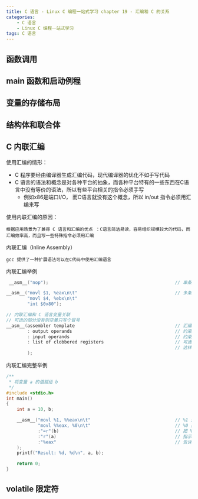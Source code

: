 ```yaml
---
title: C 语言 - Linux C 编程一站式学习 chapter 19 - 汇编和 C 的关系
categories: 
    - C 语言
    - Linux C 编程一站式学习
tags: C 语言
---
```


<!--more-->

## 函数调用

## main 函数和启动例程

## 变量的存储布局

## 结构体和联合体

## C 内联汇编

使用汇编的情形：

* C 程序要经由编译器生成汇编代码，现代编译器的优化不如手写代码
* C 语言的语法和概念是对各种平台的抽象，而各种平台特有的一些东西在C语言中没有等价的语法，所以有些平台相关的指令必须手写
    * 例如x86是端口I/O， 而C语言就没有这个概念，所以 in/out 指令必须用汇编来写

使用内联汇编的原因：

    根据应用场景为了兼得 C 语言和汇编的优点 ：C语言简洁易读，容易组织规模较大的代码，而汇编效率高，而且写一些特殊指令必须用汇编

内联汇编（Inline Assembly）

    gcc 提供了一种扩展语法可以在C代码中使用汇编语言

内联汇编举例

```c
 __asm__("nop");                                                // 单条汇编指令

__asm__("movl $1, %eax\n\t"                                     // 多条汇编指令使用 \n\t 分隔
        "movl $4, %ebx\n\t"
        "int $0x80");

// 内联汇编和 C 语言变量关联
// 可选的部分没有则空着只写个冒号
__asm__(assembler template                                      // 汇编指令
        : output operands                                       // 约束条件，可选，指示汇编指令的运算结果输出到哪些儿 C 操作数
        : input operands                                        // 约束条件，可选，指示汇编指令从哪些儿 C 操作数获得输入
        : list of clobbered registers                           // 可选，列出在汇编指令中被修改过的寄存器列表，
                                                                // 这样编译器就不会在执行这行代码时使用这些儿寄存器来保存其他值
        );
```

内联汇编完整举例
```c
/**
 * 将变量 a 的值赋给 b
 */
#include <stdio.h>
int main()
{
    int a = 10, b;

    __asm__("movl %1, %%eax\n\t"                                // %1 是占位符，对应 a，为了和占位符区分，寄存器 eax 前加了两个 %
            "movl %%eax, %0\n\t"                                // %0 是站位符，对应 b
            :"=r"(b)                                            // 把 %0 代表的寄存器的值输出给变量 b
            :"r"(a)                                             // 指示编译器分配一个寄存器保存变量 a  的值
            :"%eax"                                             // 告诉编译器寄存器 eax 的值被改变了，所以在执行 __asm__ 时不要用 eax 再保存其他值
    );
    printf("Result: %d, %d\n", a, b);

    return 0;
}
```

## volatile 限定符

